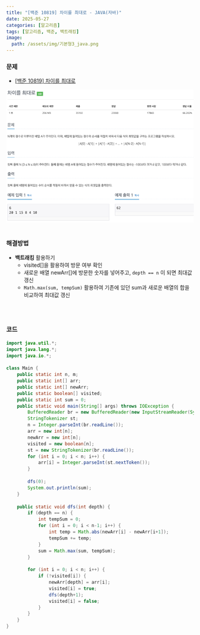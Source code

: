 ```yaml
---
title: "[백준 10819] 차이를 최대로 - JAVA(자바)"
date: 2025-05-27
categories: [알고리즘]
tags: [알고리즘, 백준, 백트래킹]
image:
  path: /assets/img/기본형3_java.png
---
```


### 문제

- [[백준 10819] 차이를 최대로](https://www.acmicpc.net/problem/10819)

![img](/assets/img/algorithm/백준10819.png)
<br /><br />

### 해결방법
- **백트래킹** 활용하기
  - visited[]을 활용하여 방문 여부 확인
  - 새로운 배열 newArr[]에 방문한 숫자를 넣어주고, `depth == n` 이 되면 최대값 갱신
  - `Math.max(sum, tempSum)` 활용하여 기존에 있던 sum과 새로운 배열의 합을 비교하여 최대값 갱신
  
<br /><br />

### 코드

```java
import java.util.*;
import java.lang.*;
import java.io.*;

class Main {
    public static int n, m;
    public static int[] arr;
    public static int[] newArr;
    public static boolean[] visited;
    public static int sum = 0;
    public static void main(String[] args) throws IOException {
        BufferedReader br = new BufferedReader(new InputStreamReader(System.in));
        StringTokenizer st;
        n = Integer.parseInt(br.readLine());
        arr = new int[n];
        newArr = new int[n];
        visited = new boolean[n];
        st = new StringTokenizer(br.readLine());
        for (int i = 0; i < n; i++) {
            arr[i] = Integer.parseInt(st.nextToken());
        }

        dfs(0);
        System.out.println(sum);
    }

    public static void dfs(int depth) {
        if (depth == n) {
            int tempSum = 0;
            for (int i = 0; i < n-1; i++) {
                int temp = Math.abs(newArr[i] - newArr[i+1]);
                tempSum += temp;
            }
            sum = Math.max(sum, tempSum);
        }

        for (int i = 0; i < n; i++) {
            if (!visited[i]) {
                newArr[depth] = arr[i];
                visited[i] = true;
                dfs(depth+1);
                visited[i] = false;
            }
        }
    }
}
```
 
